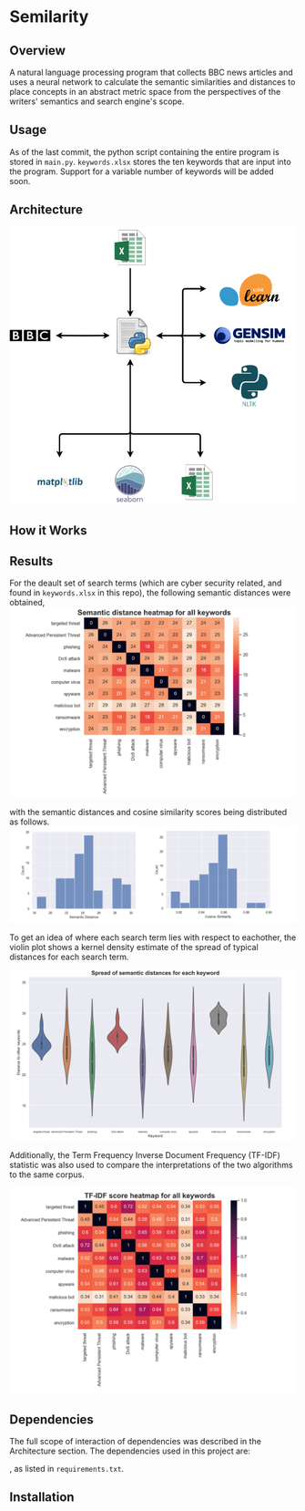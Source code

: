 # Semilarity
## Overview
A natural language processing program that collects BBC news articles and uses a neural network to calculate the semantic similarities and distances to place concepts in an abstract metric space from the perspectives of the writers' semantics and search engine's scope.

## Usage
As of the last commit, the python script containing the entire program is stored in `main.py`.
`keywords.xlsx` stores the ten keywords that are input into the program. Support for a variable number of keywords will be added soon.

## Architecture
![Architecture Schematic for Semilarity](./images/SemilarityArch.png)

## How it Works

## Results
For the deault set of search terms (which are cyber security related, and found in `keywords.xlsx` in this repo), the following semantic distances were obtained,  
![Heatmap of Semantic Distances](./images/SemDist_heatmap.png)  

with the semantic distances and cosine similarity scores being distributed as follows.  
![Histogram of Semantic Distances and Cosine Similarities](./images/Sem_histograms.png)  

To get an idea of where each search term lies with respect to eachother, the violin plot shows a kernel density estimate of the spread of typical distances for each search term.  

![Violin plot of distances](./images/SemDist_violin.png)  

Additionally, the Term Frequency Inverse Document Frequency (TF-IDF) statistic was also used to compare the interpretations of the two algorithms to the same corpus.

![Heatmap of TFIDF](./images/TFIDF_heatmap.png)  


## Dependencies
The full scope of interaction of dependencies was described in the Architecture section. The dependencies used in this project are:  

,
as listed in `requirements.txt`.

## Installation